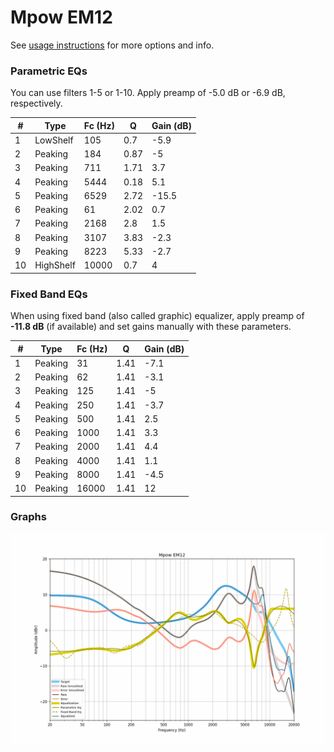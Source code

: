 # Mpow EM12
See [usage instructions](https://github.com/jaakkopasanen/AutoEq#usage) for more options and info.

### Parametric EQs
You can use filters 1-5 or 1-10. Apply preamp of -5.0 dB or -6.9 dB, respectively.

|   # | Type      |   Fc (Hz) |    Q |   Gain (dB) |
|-----|-----------|-----------|------|-------------|
|   1 | LowShelf  |       105 | 0.7  |        -5.9 |
|   2 | Peaking   |       184 | 0.87 |        -5   |
|   3 | Peaking   |       711 | 1.71 |         3.7 |
|   4 | Peaking   |      5444 | 0.18 |         5.1 |
|   5 | Peaking   |      6529 | 2.72 |       -15.5 |
|   6 | Peaking   |        61 | 2.02 |         0.7 |
|   7 | Peaking   |      2168 | 2.8  |         1.5 |
|   8 | Peaking   |      3107 | 3.83 |        -2.3 |
|   9 | Peaking   |      8223 | 5.33 |        -2.7 |
|  10 | HighShelf |     10000 | 0.7  |         4   |

### Fixed Band EQs
When using fixed band (also called graphic) equalizer, apply preamp of **-11.8 dB** (if available) and set gains manually with these parameters.

|   # | Type    |   Fc (Hz) |    Q |   Gain (dB) |
|-----|---------|-----------|------|-------------|
|   1 | Peaking |        31 | 1.41 |        -7.1 |
|   2 | Peaking |        62 | 1.41 |        -3.1 |
|   3 | Peaking |       125 | 1.41 |        -5   |
|   4 | Peaking |       250 | 1.41 |        -3.7 |
|   5 | Peaking |       500 | 1.41 |         2.5 |
|   6 | Peaking |      1000 | 1.41 |         3.3 |
|   7 | Peaking |      2000 | 1.41 |         4.4 |
|   8 | Peaking |      4000 | 1.41 |         1.1 |
|   9 | Peaking |      8000 | 1.41 |        -4.5 |
|  10 | Peaking |     16000 | 1.41 |        12   |

### Graphs
![](./Mpow%20EM12.png)
